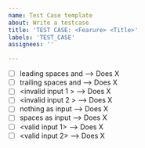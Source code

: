 ```yaml
---
name: Test Case template
about: Write a testcase
title: 'TEST CASE: <Fearure> <Title>'
labels: 'TEST_CASE'
assignees: ''

---
```


- [ ] leading spaces and <valid input> --> Does X
- [ ] trailing spaces and <valid input> --> Does X
- [ ] <invalid input 1 > --> Does X
- [ ] <invalid input 2 > --> Does X
- [ ] nothing as input --> Does X
- [ ] spaces as input  --> Does X
- [ ] <valid input 1> --> Does X
- [ ] <valid input 2> --> Does X
